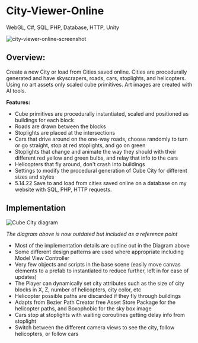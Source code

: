 # City-Viewer-Online
WebGL, C#, SQL, PHP, Database, HTTP, Unity

![city-viewer-online-screenshot](https://user-images.githubusercontent.com/5803874/178402932-6e00a948-c27d-4bc9-a0b0-0477fc079663.jpg)

## Overview:
Create a new City or load from Cities saved online. Cities are procedurally generated and have skyscrapers, roads, cars, stoplights, and helicopters. Using no art assets only scaled cube primitives. Art images are created with AI tools.

**Features:**
- Cube primitives are procedurally instantiated, scaled and positioned as buildings for each block
- Roads are drawn between the blocks
- Stoplights are placed at the intersections
- Cars that drive around on the one-way roads, choose randomly to turn or go straight, stop at red stoplights, and go on green
- Stoplights that change and animate the way they should with their different red yellow and green bulbs, and relay that info to the cars
- Helicopters that fly around, don't crash into buildings
- Settings to modify the procedural generation of Cube City for different sizes and styles
- 5.14.22 Save to and load from cities saved online on a database on my website with SQL, PHP, HTTP requests.

## Implementation
![Cube City diagram](https://user-images.githubusercontent.com/5803874/156256669-fc3db5f4-8708-4918-bf10-ecfbf9ab4b22.jpg)

*The diagram above is now outdated but included as a reference point*

- Most of the implementation details are outline out in the Diagram above
- Some different design patterns are used where appropriate including Model View Controller
- Very few objects and scripts in the base scene (easily move canvas elements to a prefab to instantiated to reduce further, left in for ease of updates)
- The Player can dynamically set city attributes such as the size of city blocks in X, Z, number of helicopters, city color, etc
- Helicopter possible paths are discarded if they fly through buildings
- Adapts from Bezier Path Creator free Asset Store Package for the helicopter paths, and Boxophobic for the sky box image
- Cars stop at stoplights with waiting coroutines getting delay info from stoplight
- Switch between the different camera views to see the city, follow helicopters, or follow cars

